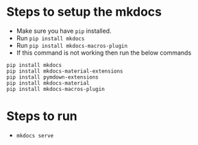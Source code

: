 # Steps to setup the mkdocs
- Make sure you have `pip` installed.
- Run `pip install mkdocs`
- Run `pip install mkdocs-macros-plugin`
- If this command is not working then run the below commands
```
pip install mkdocs
pip install mkdocs-material-extensions
pip install pymdown-extensions
pip install mkdocs-material
pip install mkdocs-macros-plugin
```

# Steps to run
- `mkdocs serve`
